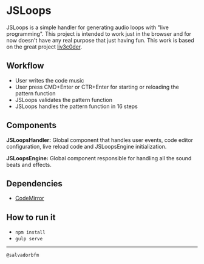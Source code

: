 # JSLoops

JSLoops is a simple handler for generating audio loops with "live programming". This project is intended to work just in the browser and for now doesn't have any real purpose that just having fun. This work is based on the great project [liv3c0der](https://github.com/halfbyte/liv3c0der/).

## Workflow

* User writes the code music
* User press CMD+Enter or CTR+Enter for starting or reloading the pattern function
* JSLoops validates the pattern function
* JSLoops handles the pattern function in 16 steps

## Components

**JSLoopsHandler:**
Global component that handles user events, code editor configuration, live reload code and JSLoopsEngine initialization.

**JSLoopsEngine:** Global component responsible for handling all the sound beats and effects.

## Dependencies
* [CodeMirror](https://github.com/codemirror/codemirror)

## How to run it
* `npm install`
* `gulp serve`

------------------------------
`@salvadorbfm`
